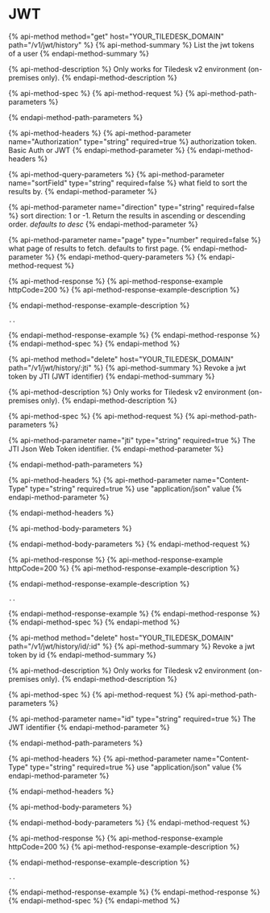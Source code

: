 # JWT

{% api-method method="get" host="YOUR_TILEDESK_DOMAIN" path="/v1/jwt/history" %}
{% api-method-summary %}
List the jwt tokens of a user
{% endapi-method-summary %}

{% api-method-description %}
Only works for Tiledesk v2 environment (on-premises only).
{% endapi-method-description %}


{% api-method-spec %}
{% api-method-request %}
{% api-method-path-parameters %}

{% endapi-method-path-parameters %}

{% api-method-headers %}
{% api-method-parameter name="Authorization" type="string" required=true %}
authorization token. Basic Auth or JWT
{% endapi-method-parameter %}
{% endapi-method-headers %}

{% api-method-query-parameters %}
{% api-method-parameter name="sortField" type="string" required=false %}
what field to sort the results by.
{% endapi-method-parameter %}

{% api-method-parameter name="direction" type="string" required=false %}
sort direction: 1 or -1. Return the results in ascending or descending order. _defaults to desc_
{% endapi-method-parameter %}

{% api-method-parameter name="page" type="number" required=false %}
what page of results to fetch. defaults to first page.
{% endapi-method-parameter %}
{% endapi-method-query-parameters %}
{% endapi-method-request %}

{% api-method-response %}
{% api-method-response-example httpCode=200 %}
{% api-method-response-example-description %}

{% endapi-method-response-example-description %}

```text
..
```
{% endapi-method-response-example %}
{% endapi-method-response %}
{% endapi-method-spec %}
{% endapi-method %}



{% api-method method="delete" host="YOUR_TILEDESK_DOMAIN" path="/v1/jwt/history/:jti" %}
{% api-method-summary %}
Revoke a jwt token by JTI (JWT identifier)
{% endapi-method-summary %}

{% api-method-description %}
Only works for Tiledesk v2 environment (on-premises only).
{% endapi-method-description %}

{% api-method-spec %}
{% api-method-request %}
{% api-method-path-parameters %}

{% api-method-parameter name="jti" type="string" required=true %}
The JTI Json Web Token identifier.
{% endapi-method-parameter %}

{% endapi-method-path-parameters %}


{% api-method-headers %}
{% api-method-parameter name="Content-Type" type="string" required=true %}
use "application/json" value
{% endapi-method-parameter %}

{% endapi-method-headers %}

{% api-method-body-parameters %}

{% endapi-method-body-parameters %}
{% endapi-method-request %}

{% api-method-response %}
{% api-method-response-example httpCode=200 %}
{% api-method-response-example-description %}

{% endapi-method-response-example-description %}

```text
..
```
{% endapi-method-response-example %}
{% endapi-method-response %}
{% endapi-method-spec %}
{% endapi-method %}




{% api-method method="delete" host="YOUR_TILEDESK_DOMAIN" path="/v1/jwt/history/id/:id" %}
{% api-method-summary %}
Revoke a jwt token by id 
{% endapi-method-summary %}

{% api-method-description %}
Only works for Tiledesk v2 environment (on-premises only).
{% endapi-method-description %}

{% api-method-spec %}
{% api-method-request %}
{% api-method-path-parameters %}

{% api-method-parameter name="id" type="string" required=true %}
The JWT identifier
{% endapi-method-parameter %}

{% endapi-method-path-parameters %}


{% api-method-headers %}
{% api-method-parameter name="Content-Type" type="string" required=true %}
use "application/json" value
{% endapi-method-parameter %}

{% endapi-method-headers %}

{% api-method-body-parameters %}

{% endapi-method-body-parameters %}
{% endapi-method-request %}

{% api-method-response %}
{% api-method-response-example httpCode=200 %}
{% api-method-response-example-description %}

{% endapi-method-response-example-description %}

```text
..
```
{% endapi-method-response-example %}
{% endapi-method-response %}
{% endapi-method-spec %}
{% endapi-method %}
